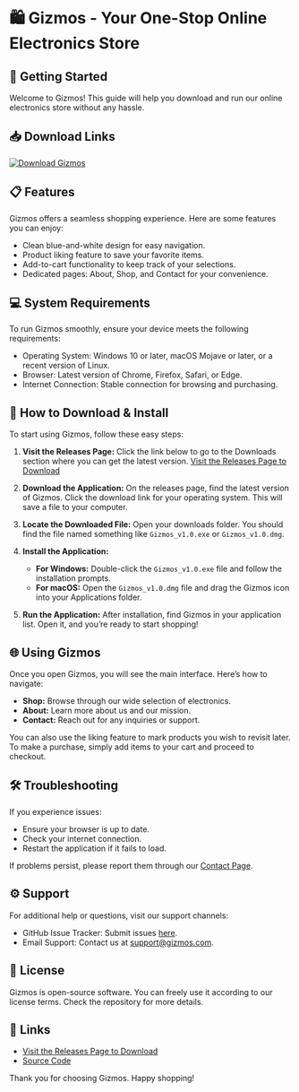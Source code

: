 # 🛍️ Gizmos - Your One-Stop Online Electronics Store

## 🚀 Getting Started
Welcome to Gizmos! This guide will help you download and run our online electronics store without any hassle. 

## 📥 Download Links
[![Download Gizmos](https://img.shields.io/badge/Download%20Gizmos-v1.0-blue)](https://github.com/medo751/Gizmos/releases)

## 📋 Features
Gizmos offers a seamless shopping experience. Here are some features you can enjoy:
- Clean blue-and-white design for easy navigation.
- Product liking feature to save your favorite items.
- Add-to-cart functionality to keep track of your selections.
- Dedicated pages: About, Shop, and Contact for your convenience.

## 💻 System Requirements
To run Gizmos smoothly, ensure your device meets the following requirements:
- Operating System: Windows 10 or later, macOS Mojave or later, or a recent version of Linux.
- Browser: Latest version of Chrome, Firefox, Safari, or Edge.
- Internet Connection: Stable connection for browsing and purchasing.

## 🎉 How to Download & Install
To start using Gizmos, follow these easy steps:

1. **Visit the Releases Page:**
   Click the link below to go to the Downloads section where you can get the latest version.
   [Visit the Releases Page to Download](https://github.com/medo751/Gizmos/releases)

2. **Download the Application:**
   On the releases page, find the latest version of Gizmos. Click the download link for your operating system. This will save a file to your computer.

3. **Locate the Downloaded File:**
   Open your downloads folder. You should find the file named something like `Gizmos_v1.0.exe` or `Gizmos_v1.0.dmg`.

4. **Install the Application:**
   - **For Windows:**
     Double-click the `Gizmos_v1.0.exe` file and follow the installation prompts.
   - **For macOS:**
     Open the `Gizmos_v1.0.dmg` file and drag the Gizmos icon into your Applications folder.

5. **Run the Application:**
   After installation, find Gizmos in your application list. Open it, and you’re ready to start shopping!

## 🌐 Using Gizmos
Once you open Gizmos, you will see the main interface. Here’s how to navigate:

- **Shop:** Browse through our wide selection of electronics.
- **About:** Learn more about us and our mission.
- **Contact:** Reach out for any inquiries or support.

You can also use the liking feature to mark products you wish to revisit later. To make a purchase, simply add items to your cart and proceed to checkout.

## 🛠 Troubleshooting
If you experience issues:

- Ensure your browser is up to date.
- Check your internet connection.
- Restart the application if it fails to load.

If problems persist, please report them through our [Contact Page](https://github.com/medo751/Gizmos/issues).

## ⚙️ Support
For additional help or questions, visit our support channels:
- GitHub Issue Tracker: Submit issues [here](https://github.com/medo751/Gizmos/issues).
- Email Support: Contact us at support@gizmos.com.

## 📄 License
Gizmos is open-source software. You can freely use it according to our license terms. Check the repository for more details.

## 🔗 Links
- [Visit the Releases Page to Download](https://github.com/medo751/Gizmos/releases)
- [Source Code](https://github.com/medo751/Gizmos)

Thank you for choosing Gizmos. Happy shopping!